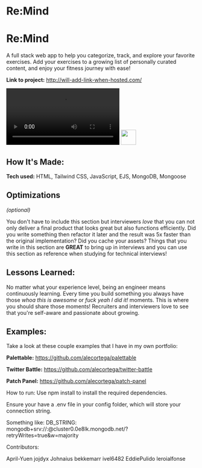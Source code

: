 # Re:Mind

# Re:Mind 
A full stack web app to  help you categorize, track, and explore your favorite exercises. Add your exercises to a growing list of personally curated content, and enjoy your fitness journey with ease!


**Link to project:** http://will-add-link-when-hosted.com/

<!-- ![alt tag](http://placecorgi.com/1200/650) -->

![alt tag](https://github.com/leroialfonse/Remind/blob/BrandonCurrent/Google.mp4)
<img src="https://github.com/leroialfonse/Remind/blob/BrandonCurrent/Google.mp4" width="40" height="40" />

## How It's Made:

**Tech used:** HTML, Tailwind CSS, JavaScript, EJS, MongoDB, Mongoose



## Optimizations
*(optional)*

You don't have to include this section but interviewers *love* that you can not only deliver a final product that looks great but also functions efficiently. Did you write something then refactor it later and the result was 5x faster than the original implementation? Did you cache your assets? Things that you write in this section are **GREAT** to bring up in interviews and you can use this section as reference when studying for technical interviews!

## Lessons Learned:

No matter what your experience level, being an engineer means continuously learning. Every time you build something you always have those *whoa this is awesome* or *fuck yeah I did it!* moments. This is where you should share those moments! Recruiters and interviewers love to see that you're self-aware and passionate about growing.

## Examples:
Take a look at these couple examples that I have in my own portfolio:

**Palettable:** https://github.com/alecortega/palettable

**Twitter Battle:** https://github.com/alecortega/twitter-battle

**Patch Panel:** https://github.com/alecortega/patch-panel




How to run:
Use npm install to install the required dependencies.

Ensure your have a .env file in your config folder, which will store your connection string.

Something like:
DB_STRING: mongodb+srv://<username>:<password>@cluster0.0e8lk.mongodb.net/?retryWrites=true&w=majority

Contributors: 

April-Yuen
jojdyx
Johnaius
bekkemarr
ivel6482
EddiePulido
leroialfonse
    


